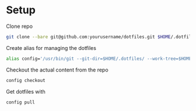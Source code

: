 # Setup

Clone repo
```zsh
git clone --bare git@github.com:yourusername/dotfiles.git $HOME/.dotfiles
```

Create alias for managing the dotfiles
```zsh
alias config='/usr/bin/git --git-dir=$HOME/.dotfiles/ --work-tree=$HOME'
```

Checkout the actual content from the repo
```zsh
config checkout
```

Get dotfiles with
```zsh
config pull
```
